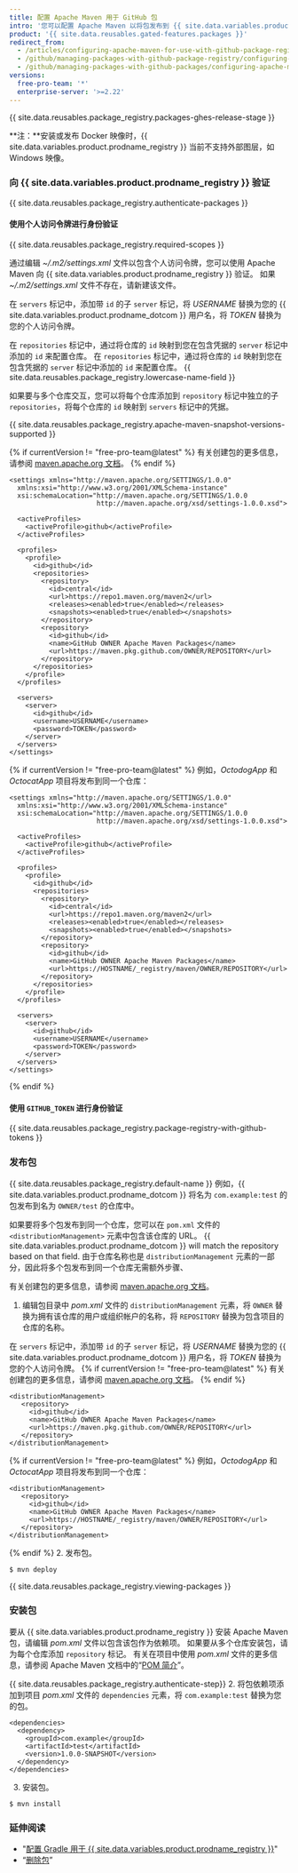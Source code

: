 ```yaml
---
title: 配置 Apache Maven 用于 GitHub 包
intro: '您可以配置 Apache Maven 以将包发布到 {{ site.data.variables.product.prodname_registry }} 并将存储在 {{ site.data.variables.product.prodname_registry }} 上的包用作 Java 项目中的依赖项。'
product: '{{ site.data.reusables.gated-features.packages }}'
redirect_from:
  - /articles/configuring-apache-maven-for-use-with-github-package-registry
  - /github/managing-packages-with-github-package-registry/configuring-apache-maven-for-use-with-github-package-registry
  - /github/managing-packages-with-github-packages/configuring-apache-maven-for-use-with-github-packages
versions:
  free-pro-team: '*'
  enterprise-server: '>=2.22'
---
```


{{ site.data.reusables.package_registry.packages-ghes-release-stage }}

**注：**安装或发布 Docker 映像时，{{ site.data.variables.product.prodname_registry }} 当前不支持外部图层，如 Windows 映像。

### 向 {{ site.data.variables.product.prodname_registry }} 验证

{{ site.data.reusables.package_registry.authenticate-packages }}

#### 使用个人访问令牌进行身份验证

{{ site.data.reusables.package_registry.required-scopes }}

通过编辑 *~/.m2/settings.xml* 文件以包含个人访问令牌，您可以使用 Apache Maven 向 {{ site.data.variables.product.prodname_registry }} 验证。 如果 *~/.m2/settings.xml* 文件不存在，请新建该文件。

在 `servers` 标记中，添加带 `id` 的子 `server` 标记，将 *USERNAME* 替换为您的 {{ site.data.variables.product.prodname_dotcom }} 用户名，将 *TOKEN* 替换为您的个人访问令牌。

在 `repositories` 标记中，通过将仓库的 `id` 映射到您在包含凭据的 `server` 标记中添加的 `id` 来配置仓库。 在 `repositories` 标记中，通过将仓库的 `id` 映射到您在包含凭据的 `server` 标记中添加的 `id` 来配置仓库。 {{ site.data.reusables.package_registry.lowercase-name-field }}

如果要与多个仓库交互，您可以将每个仓库添加到 `repository` 标记中独立的子 `repositories`，将每个仓库的 `id` 映射到 `servers` 标记中的凭据。

{{ site.data.reusables.package_registry.apache-maven-snapshot-versions-supported }}

{% if currentVersion != "free-pro-team@latest" %}
有关创建包的更多信息，请参阅 [maven.apache.org 文档](https://maven.apache.org/guides/getting-started/maven-in-five-minutes.html)。
{% endif %}

```
<settings xmlns="http://maven.apache.org/SETTINGS/1.0.0"
  xmlns:xsi="http://www.w3.org/2001/XMLSchema-instance"
  xsi:schemaLocation="http://maven.apache.org/SETTINGS/1.0.0
                      http://maven.apache.org/xsd/settings-1.0.0.xsd">

  <activeProfiles>
    <activeProfile>github</activeProfile>
  </activeProfiles>

  <profiles>
    <profile>
      <id>github</id>
      <repositories>
        <repository>
          <id>central</id>
          <url>https://repo1.maven.org/maven2</url>
          <releases><enabled>true</enabled></releases>
          <snapshots><enabled>true</enabled></snapshots>
        </repository>
        <repository>
          <id>github</id>
          <name>GitHub OWNER Apache Maven Packages</name>
          <url>https://maven.pkg.github.com/OWNER/REPOSITORY</url>
        </repository>
      </repositories>
    </profile>
  </profiles>

  <servers>
    <server>
      <id>github</id>
      <username>USERNAME</username>
      <password>TOKEN</password>
    </server>
  </servers>
</settings>
```

{% if currentVersion != "free-pro-team@latest" %}
例如，*OctodogApp* 和 *OctocatApp* 项目将发布到同一个仓库：

```
<settings xmlns="http://maven.apache.org/SETTINGS/1.0.0"
  xmlns:xsi="http://www.w3.org/2001/XMLSchema-instance"
  xsi:schemaLocation="http://maven.apache.org/SETTINGS/1.0.0
                      http://maven.apache.org/xsd/settings-1.0.0.xsd">

  <activeProfiles>
    <activeProfile>github</activeProfile>
  </activeProfiles>

  <profiles>
    <profile>
      <id>github</id>
      <repositories>
        <repository>
          <id>central</id>
          <url>https://repo1.maven.org/maven2</url>
          <releases><enabled>true</enabled></releases>
          <snapshots><enabled>true</enabled></snapshots>
        </repository>
        <repository>
          <id>github</id>
          <name>GitHub OWNER Apache Maven Packages</name>
          <url>https://HOSTNAME/_registry/maven/OWNER/REPOSITORY</url>
        </repository>
      </repositories>
    </profile>
  </profiles>

  <servers>
    <server>
      <id>github</id>
      <username>USERNAME</username>
      <password>TOKEN</password>
    </server>
  </servers>
</settings>
```
{% endif %}

#### 使用 `GITHUB_TOKEN` 进行身份验证

{{ site.data.reusables.package_registry.package-registry-with-github-tokens }}

### 发布包

{{ site.data.reusables.package_registry.default-name }} 例如，{{ site.data.variables.product.prodname_dotcom }} 将名为 `com.example:test` 的包发布到名为 `OWNER/test` 的仓库中。

如果要将多个包发布到同一个仓库，您可以在 `pom.xml` 文件的 `<distributionManagement>` 元素中包含该仓库的 URL。 {{ site.data.variables.product.prodname_dotcom }} will match the repository based on that field. 由于仓库名称也是 `distributionManagement` 元素的一部分，因此将多个包发布到同一个仓库无需额外步骤、

有关创建包的更多信息，请参阅 [maven.apache.org 文档](https://maven.apache.org/guides/getting-started/maven-in-five-minutes.html)。

1. 编辑包目录中 *pom.xml* 文件的 `distributionManagement` 元素，将 `OWNER` 替换为拥有该仓库的用户或组织帐户的名称，将 `REPOSITORY` 替换为包含项目的仓库的名称。

在 `servers` 标记中，添加带 `id` 的子 `server` 标记，将 *USERNAME* 替换为您的 {{ site.data.variables.product.prodname_dotcom }} 用户名，将 *TOKEN* 替换为您的个人访问令牌。
  {% if currentVersion != "free-pro-team@latest" %}
  有关创建包的更多信息，请参阅 [maven.apache.org 文档](https://maven.apache.org/guides/getting-started/maven-in-five-minutes.html)。
  {% endif %}
  ```
  <distributionManagement>
     <repository>
       <id>github</id>
       <name>GitHub OWNER Apache Maven Packages</name>
       <url>https://maven.pkg.github.com/OWNER/REPOSITORY</url>
     </repository>
  </distributionManagement>
  ```
  {% if currentVersion != "free-pro-team@latest" %}
  例如，*OctodogApp* 和 *OctocatApp* 项目将发布到同一个仓库：
  ```
  <distributionManagement>
     <repository>
       <id>github</id>
       <name>GitHub OWNER Apache Maven Packages</name>
       <url>https://HOSTNAME/_registry/maven/OWNER/REPOSITORY</url>
     </repository>
  </distributionManagement>
  ```
  {% endif %}
2. 发布包。

   ```shell
   $ mvn deploy
  ```

{{ site.data.reusables.package_registry.viewing-packages }}

### 安装包

要从 {{ site.data.variables.product.prodname_registry }} 安装 Apache Maven 包，请编辑 *pom.xml* 文件以包含该包作为依赖项。 如果要从多个仓库安装包，请为每个仓库添加 `repository` 标记。 有关在项目中使用 *pom.xml* 文件的更多信息，请参阅 Apache Maven 文档中的“[POM 简介](https://maven.apache.org/guides/introduction/introduction-to-the-pom.html)”。

{{ site.data.reusables.package_registry.authenticate-step}}
2. 将包依赖项添加到项目 *pom.xml* 文件的 `dependencies` 元素，将 `com.example:test` 替换为您的包。

  ```
  <dependencies>
    <dependency>
      <groupId>com.example</groupId>
      <artifactId>test</artifactId>
      <version>1.0.0-SNAPSHOT</version>
    </dependency>
  </dependencies>
  ```
3. 安装包。

  ```shell
  $ mvn install
  ```

### 延伸阅读

- "[配置 Gradle 用于 {{ site.data.variables.product.prodname_registry }}](/packages/using-github-packages-with-your-projects-ecosystem/configuring-gradle-for-use-with-github-packages)"
- “[删除包](/packages/publishing-and-managing-packages/deleting-a-package/)”
